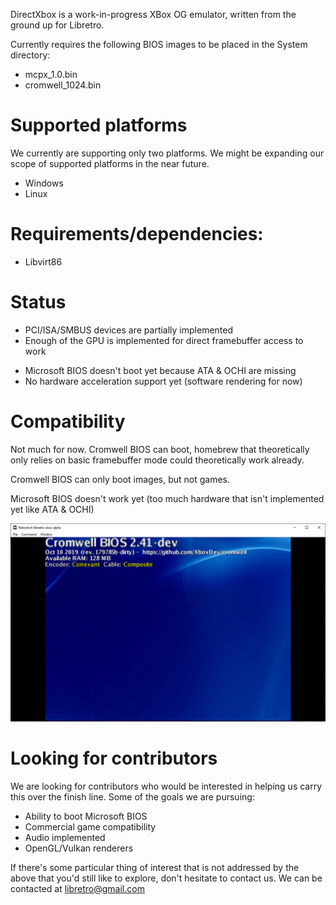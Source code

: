 DirectXbox is a work-in-progress XBox OG emulator, written from the ground up for Libretro.

Currently requires the following BIOS images to be placed in the System directory:
* mcpx_1.0.bin
* cromwell_1024.bin

# Supported platforms
We currently are supporting only two platforms. We might be expanding our scope of supported platforms in the near future.
* Windows
* Linux

# Requirements/dependencies:
* Libvirt86

# Status
+ PCI/ISA/SMBUS devices are partially implemented
+ Enough of the GPU is implemented for direct framebuffer access to work 
- Microsoft BIOS doesn't boot yet because ATA & OCHI are missing
- No hardware acceleration support yet (software rendering for now)

# Compatibility
Not much for now. Cromwell BIOS can boot, homebrew that theoretically only relies on basic framebuffer mode could theoretically work already.

Cromwell BIOS can only boot images, but not games.

Microsoft BIOS doesn't work yet (too much hardware that isn't implemented yet like ATA & OCHI)

![Cromwell](docs/cromwell.png)

# Looking for contributors
We are looking for contributors who would be interested in helping us carry this over the finish line. Some of the goals we are pursuing:
* Ability to boot Microsoft BIOS
* Commercial game compatibility
* Audio implemented
* OpenGL/Vulkan renderers

If there's some particular thing of interest that is not addressed by the above that you'd still like to explore, don't hesitate to contact us. We can be contacted at libretro@gmail.com
